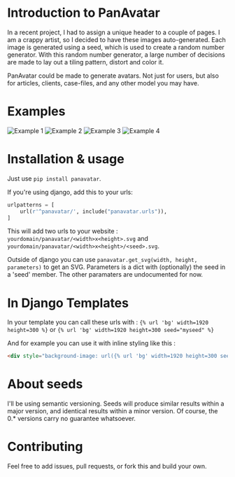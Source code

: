 Introduction to PanAvatar
============

In a recent project, I had to assign a unique header to a couple of pages. I am a crappy artist, so I decided to have these images auto-generated. Each image is generated using a seed, which is used to create a random number generator. With this random number generator, a large number of decisions are made to lay out a tiling pattern, distort and color it.

PanAvatar could be made to generate avatars. Not just for users, but also for articles, clients, case-files, and any other model you may have.

Examples
========

![Example 1](https://raw.github.com/ondergetekende/python-panavatar/master/examples/example1.png)
![Example 2](https://raw.github.com/ondergetekende/python-panavatar/master/examples/example2.png)
![Example 3](https://raw.github.com/ondergetekende/python-panavatar/master/examples/example3.png)
![Example 4](https://raw.github.com/ondergetekende/python-panavatar/master/examples/example4.png)

Installation & usage
====================

Just use `pip install panavatar`.


If you're using django, add this to your urls:

```python
urlpatterns = [
    url(r'^panavatar/', include("panavatar.urls")),
]
```

This will add two urls to your website : `yourdomain/panavatar/<width>x<height>.svg` and `yourdomain/panavatar/<width>x<height>/<seed>.svg`.

Outside of django you can use `panavatar.get_svg(width, height, parameters)` to get an SVG. Parameters is a dict with (optionally) the seed in a 'seed' member. The other paramaters are undocumented for now.

In Django Templates
===================

In your template you can call these urls with : `{% url 'bg' width=1920 height=300 %}` or `{% url 'bg' width=1920 height=300 seed="myseed" %}`

And for example you can use it with inline styling like this :

```html
<div style="background-image: url({% url 'bg' width=1920 height=300 seed="myseed" %})">
```

About seeds
===========

I'll be using semantic versioning. Seeds will produce similar results within a major version, and identical results within a minor version. Of course, the 0.* versions carry no guarantee whatsoever.

Contributing
============

Feel free to add issues, pull requests, or fork this and build your own.
